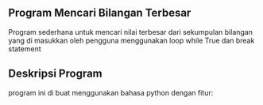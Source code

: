 ## Program Mencari Bilangan Terbesar
Program sederhana untuk mencari nilai terbesar dari sekumpulan bilangan yang di masukkan oleh pengguna menggunakan loop while True dan break statement
## Deskripsi Program
program ini di buat menggunakan bahasa python dengan fitur:
